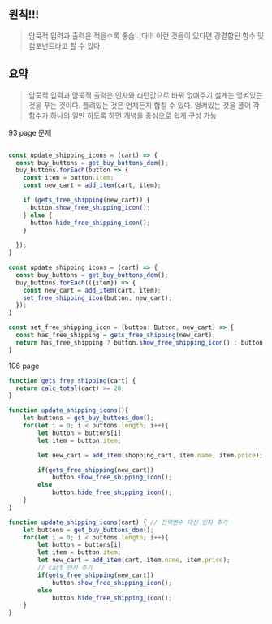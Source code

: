 ## 원칙!!!
> 암묵적 입력과 출력은 적을수록 좋습니다!!! 
> 이런 것들이 있다면 강결합된 함수 및 컴포넌트라고 할 수 있다.

## 요약
> 암묵적 입력과 암묵적 출력은 인자와 리턴값으로 바꿔 없애주기
> 설계는 엉켜있는 것을 푸는 것이다. 플려있는 것은 언제든지 합칠 수 있다.
> 엉켜있는 것을 풀어 각 함수가 하나의 일만 하도록 하면 개념을 중심으로 쉽게 구성 가능

93 page 문제
```typescript

const update_shipping_icons = (cart) => {
  const buy_buttons = get_buy_buttons_dom();
  buy_buttons.forEach(button => {
    const item = button.item;
    const new_cart = add_item(cart, item);

    if (gets_free_shipping(new_cart)) {
      button.show_free_shipping_icon();
    } else {
      button.hide_free_shipping_icon();
    }
    
  });
}

```

```typescript
const update_shipping_icons = (cart) => {
  const buy_buttons = get_buy_buttons_dom();
  buy_buttons.forEach(({item}) => {
    const new_cart = add_item(cart, item);
    set_free_shipping_icon(button, new_cart);
  });
}

const set_free_shipping_icon = (button: Button, new_cart) => {
  const has_free_shipping = gets_free_shipping(new_cart);
  return has_free_shipping ? button.show_free_shipping_icon() : button.hide_free_shipping_icon();
}

```


106 page
```js
function gets_free_shipping(cart) {
  return calc_total(cart) >= 20;
}

function update_shipping_icons(){
	let buttons = get_buy_buttons_dom();
	for(let i = 0; i < buttons.length; i++){
		let button = buttons[i];
		let item = button.item;

		let new_cart = add_item(shopping_cart, item.name, item.price);

		if(gets_free_shipping(new_cart))
			button.show_free_shipping_icon();
		else
			button.hide_free_shipping_icon();
	}
}

function update_shipping_icons(cart) { // 전역변수 대신 인자 추가
	let buttons = get_buy_buttons_dom();
	for(let i = 0; i < buttons.length; i++){
		let button = buttons[i];
		let item = button.item;
		let new_cart = add_item(cart, item.name, item.price);
		// cart 인자 추가
		if(gets_free_shipping(new_cart))
			button.show_free_shipping_icon();
		else
			button.hide_free_shipping_icon();
	}
}
```
